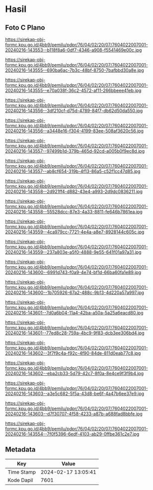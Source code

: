 # Hasil

## Foto C Plano

https://sirekap-obj-formc.kpu.go.id/4bb9/pemilu/pdpr/76/04/02/20/07/7604022007001-20240216-143553--b118f8a6-0df7-4346-a908-f5541469e00c.jpg

https://sirekap-obj-formc.kpu.go.id/4bb9/pemilu/pdpr/76/04/02/20/07/7604022007001-20240216-143555--690ba6ac-7b3c-48bf-8750-7bafbbd30a8e.jpg

https://sirekap-obj-formc.kpu.go.id/4bb9/pemilu/pdpr/76/04/02/20/07/7604022007001-20240216-143555--e70a038f-36c2-4572-af11-266bbeee41eb.jpg

https://sirekap-obj-formc.kpu.go.id/4bb9/pemilu/pdpr/76/04/02/20/07/7604022007001-20240216-143556--3df210cf-d75d-4789-84f7-db62d50da550.jpg

https://sirekap-obj-formc.kpu.go.id/4bb9/pemilu/pdpr/76/04/02/20/07/7604022007001-20240216-143556--a3448e16-f304-4199-83ee-508af3620c56.jpg

https://sirekap-obj-formc.kpu.go.id/4bb9/pemilu/pdpr/76/04/02/20/07/7604022007001-20240216-143557--97499b1d-379b-465d-92cd-a005b0f9ec8d.jpg

https://sirekap-obj-formc.kpu.go.id/4bb9/pemilu/pdpr/76/04/02/20/07/7604022007001-20240216-143557--ab8cf654-319b-4f13-86a5-c52f1cc47d85.jpg

https://sirekap-obj-formc.kpu.go.id/4bb9/pemilu/pdpr/76/04/02/20/07/7604022007001-20240216-143558--2d921ff4-d882-43e4-a993-2d9dc0836211.jpg

https://sirekap-obj-formc.kpu.go.id/4bb9/pemilu/pdpr/76/04/02/20/07/7604022007001-20240216-143558--55528dcc-87e3-4a33-8811-fe646b7861ea.jpg

https://sirekap-obj-formc.kpu.go.id/4bb9/pemilu/pdpr/76/04/02/20/07/7604022007001-20240216-143559--4ca979cc-7721-4e4a-a8e7-8928144c605c.jpg

https://sirekap-obj-formc.kpu.go.id/4bb9/pemilu/pdpr/76/04/02/20/07/7604022007001-20240216-143559--237a803e-a5f0-4888-9e55-641f01a97a31.jpg

https://sirekap-obj-formc.kpu.go.id/4bb9/pemilu/pdpr/76/04/02/20/07/7604022007001-20240216-143600--6991d743-f0a9-4e74-bf1d-66ba60fa1e89.jpg

https://sirekap-obj-formc.kpu.go.id/4bb9/pemilu/pdpr/76/04/02/20/07/7604022007001-20240216-143600--1b705926-67a2-488c-9b13-4d220a57a997.jpg

https://sirekap-obj-formc.kpu.go.id/4bb9/pemilu/pdpr/76/04/02/20/07/7604022007001-20240216-143601--7d0a6b04-11a4-42ba-a50a-5a25a6eacd80.jpg

https://sirekap-obj-formc.kpu.go.id/4bb9/pemilu/pdpr/76/04/02/20/07/7604022007001-20240216-143601--77ed8c28-759a-4bc9-9f83-dcb3ee306bd4.jpg

https://sirekap-obj-formc.kpu.go.id/4bb9/pemilu/pdpr/76/04/02/20/07/7604022007001-20240216-143602--3f7f9c4a-f92c-4f90-84de-811d0eab77c8.jpg

https://sirekap-obj-formc.kpu.go.id/4bb9/pemilu/pdpr/76/04/02/20/07/7604022007001-20240216-143602--eba2cb33-5d79-42c7-8f0a-8e4ce9f3f9b4.jpg

https://sirekap-obj-formc.kpu.go.id/4bb9/pemilu/pdpr/76/04/02/20/07/7604022007001-20240216-143603--a3e5c682-5f5a-43d8-be6f-4a47b6ee37e9.jpg

https://sirekap-obj-formc.kpu.go.id/4bb9/pemilu/pdpr/76/04/02/20/07/7604022007001-20240216-143603--d7f30707-4f58-4233-a87b-a688fad8bbfe.jpg

https://sirekap-obj-formc.kpu.go.id/4bb9/pemilu/pdpr/76/04/02/20/07/7604022007001-20240216-143554--7f0f5396-6edf-4103-ab29-0ffbe361c2e7.jpg


## Metadata

| Key        | Value               |
| ---------- | ------------------- |
| Time Stamp | 2024-02-17 13:05:41 |
| Kode Dapil | 7601                |



